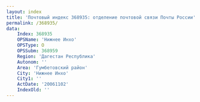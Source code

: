 ```yaml
---
layout: index
title: 'Почтовый индекс 368935: отделение почтовой связи Почты России'
permalink: /368935/
data:
    Index: 368935
    OPSName: 'Нижнее Инхо'
    OPSType: О
    OPSSubm: 368959
    Region: 'Дагестан Республика'
    Autonom: ''
    Area: 'Гумбетовский район'
    City: 'Нижнее Инхо'
    City1: ''
    ActDate: '20061102'
    IndexOld: ''
---
```

